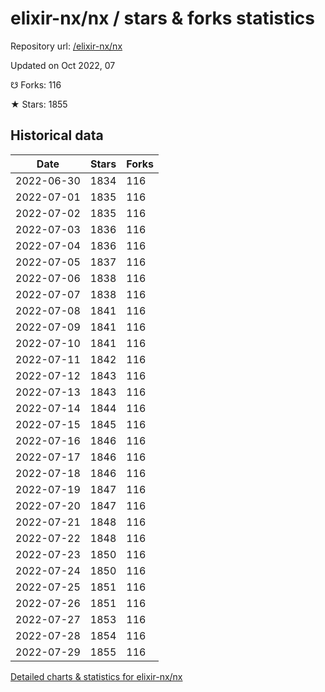 # elixir-nx/nx / stars & forks statistics

Repository url: [/elixir-nx/nx](https://github.com/elixir-nx/nx)

Updated on Oct 2022, 07

☋ Forks: 116

★ Stars: 1855

## Historical data
| Date | Stars | Forks |
|------|-------|-------|
| 2022-06-30 | 1834 | 116 | 
| 2022-07-01 | 1835 | 116 | 
| 2022-07-02 | 1835 | 116 | 
| 2022-07-03 | 1836 | 116 | 
| 2022-07-04 | 1836 | 116 | 
| 2022-07-05 | 1837 | 116 | 
| 2022-07-06 | 1838 | 116 | 
| 2022-07-07 | 1838 | 116 | 
| 2022-07-08 | 1841 | 116 | 
| 2022-07-09 | 1841 | 116 | 
| 2022-07-10 | 1841 | 116 | 
| 2022-07-11 | 1842 | 116 | 
| 2022-07-12 | 1843 | 116 | 
| 2022-07-13 | 1843 | 116 | 
| 2022-07-14 | 1844 | 116 | 
| 2022-07-15 | 1845 | 116 | 
| 2022-07-16 | 1846 | 116 | 
| 2022-07-17 | 1846 | 116 | 
| 2022-07-18 | 1846 | 116 | 
| 2022-07-19 | 1847 | 116 | 
| 2022-07-20 | 1847 | 116 | 
| 2022-07-21 | 1848 | 116 | 
| 2022-07-22 | 1848 | 116 | 
| 2022-07-23 | 1850 | 116 | 
| 2022-07-24 | 1850 | 116 | 
| 2022-07-25 | 1851 | 116 | 
| 2022-07-26 | 1851 | 116 | 
| 2022-07-27 | 1853 | 116 | 
| 2022-07-28 | 1854 | 116 | 
| 2022-07-29 | 1855 | 116 | 


[Detailed charts & statistics for elixir-nx/nx](https://reviewgithub.com/rep/elixir-nx/nx)
